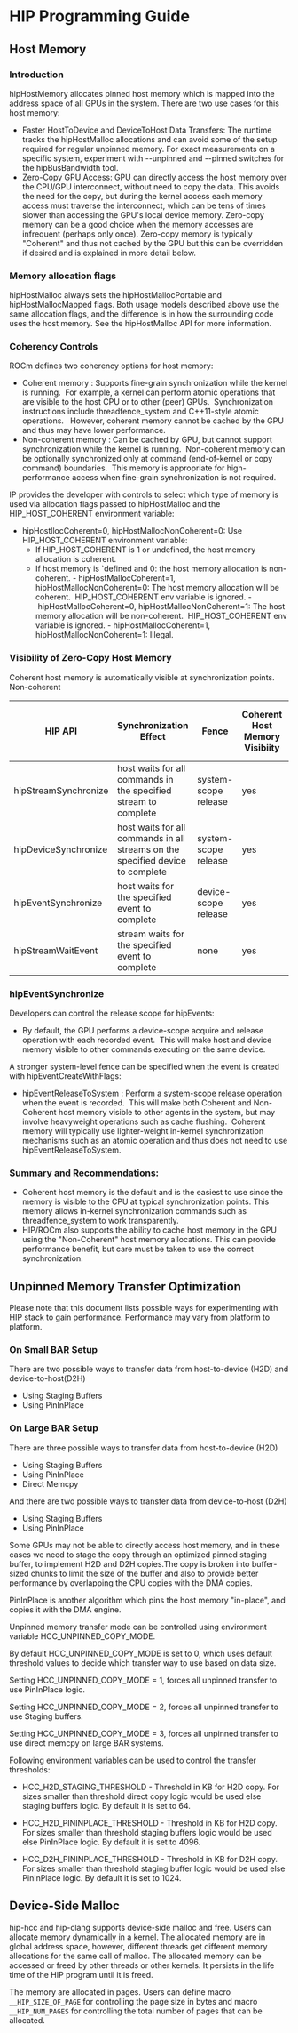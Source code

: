 # HIP Programming Guide

## Host Memory

### Introduction
hipHostMemory allocates pinned host memory which is mapped into the address space of all GPUs in the system.
There are two use cases for this host memory:
- Faster HostToDevice and DeviceToHost Data Transfers:
The runtime tracks the hipHostMalloc allocations and can avoid some of the setup required for regular unpinned memory.  For exact measurements on a specific system, experiment with --unpinned and --pinned switches for the hipBusBandwidth tool.
- Zero-Copy GPU Access:
GPU can directly access the host memory over the CPU/GPU interconnect, without need to copy the data.  This avoids the need for the copy, but during the kernel access each memory access must traverse the interconnect, which can be tens of times slower than accessing the GPU's local device memory.  Zero-copy memory can be a good choice when the memory accesses are infrequent (perhaps only once).  Zero-copy memory is typically "Coherent" and thus not cached by the GPU but this can be overridden if desired and is explained in more detail below.

### Memory allocation flags
hipHostMalloc always sets the hipHostMallocPortable and hipHostMallocMapped flags.  Both usage models described above use the same allocation flags, and the difference is in how the surrounding code uses the host memory.
See the hipHostMalloc API for more information.


### Coherency Controls
ROCm defines two coherency options for host memory:
- Coherent memory : Supports fine-grain synchronization while the kernel is running.  For example, a kernel can perform atomic operations that are visible to the host CPU or to other (peer) GPUs.  Synchronization instructions include threadfence_system and C++11-style atomic operations.    However, coherent memory cannot be cached by the GPU and thus may have lower performance.
- Non-coherent memory : Can be cached by GPU, but cannot support synchronization while the kernel is running.  Non-coherent memory can be optionally synchronized only at command (end-of-kernel or copy command) boundaries.  This memory is appropriate for high-performance access when fine-grain synchronization is not required.

IP provides the developer with controls to select which type of memory is used via allocation flags passed to hipHostMalloc and the HIP_HOST_COHERENT environment variable:
- hipHostllocCoherent=0, hipHostMallocNonCoherent=0: Use HIP_HOST_COHERENT environment variable: 
    - If HIP_HOST_COHERENT is 1 or undefined, the host memory allocation is coherent.
    - If host memory is `defined and 0: the host memory allocation is non-coherent.
- hipHostMallocCoherent=1, hipHostMallocNonCoherent=0: The host memory allocation will be coherent.  HIP_HOST_COHERENT env variable is ignored.
- hipHostMallocCoherent=0, hipHostMallocNonCoherent=1: The host memory allocation will be non-coherent.  HIP_HOST_COHERENT env variable is ignored.
- hipHostMallocCoherent=1, hipHostMallocNonCoherent=1: Illegal.


### Visibility of Zero-Copy Host Memory 
Coherent host memory is automatically visible at synchronization points.  
Non-coherent

| HIP API              | Synchronization Effect                                                         | Fence                | Coherent Host Memory Visibiity | Non-Coherent Host Memory Visibility|
| ---                  | ---                                                                            | ---                  | ---                            | --- |
| hipStreamSynchronize | host waits for all commands in the specified stream to complete                | system-scope release | yes                        | yes   |
| hipDeviceSynchronize | host waits for all commands in all streams on the specified device to complete | system-scope release | yes                        | yes   |
| hipEventSynchronize  | host waits for the specified event to complete                                 | device-scope release | yes                        | depends - see below|
| hipStreamWaitEvent   | stream waits for the specified event to complete                               | none                 | yes                        | no   |


### hipEventSynchronize 
Developers can control the release scope for hipEvents:
- By default, the GPU performs a device-scope acquire and release operation with each recorded event.  This will make host and device memory visible to other commands executing on the same device. 

A stronger system-level fence can be specified when the event is created with hipEventCreateWithFlags:
- hipEventReleaseToSystem : Perform a system-scope release operation when the event is recorded.  This will make both Coherent and Non-Coherent host memory visible to other agents in the system, but may involve heavyweight operations such as cache flushing.  Coherent memory will typically use lighter-weight in-kernel synchronization mechanisms such as an atomic operation and thus does not need to use hipEventReleaseToSystem.

### Summary and Recommendations:

- Coherent host memory is the default and is the easiest to use since the memory is visible to the CPU at typical synchronization points.  This memory allows in-kernel synchronization commands such as threadfence_system to work transparently.
- HIP/ROCm also supports the ability to cache host memory in the GPU using the "Non-Coherent" host memory allocations. This can provide performance benefit, but care must be taken to use the correct synchronization.


## Unpinned Memory Transfer Optimization
Please note that this document lists possible ways for experimenting with HIP stack to gain performance. Performance may vary from platform to platform.
 
### On Small BAR Setup

There are two possible ways to transfer data from host-to-device (H2D) and device-to-host(D2H)
 * Using Staging Buffers
 * Using PinInPlace

### On Large BAR Setup

There are three possible ways to transfer data from host-to-device (H2D)
 * Using Staging Buffers
 * Using PinInPlace
 * Direct Memcpy
 
 And there are two possible ways to transfer data from device-to-host (D2H)
 * Using Staging Buffers
 * Using PinInPlace
 
Some GPUs may not be able to directly access host memory, and in these cases we need to
stage the copy through an optimized pinned staging buffer, to implement H2D and D2H copies.The copy is broken into buffer-sized chunks to limit the size of the buffer and also to provide better performance by overlapping the CPU copies with the DMA copies.

PinInPlace is another algorithm which pins the host memory "in-place", and copies it with the DMA engine.  

Unpinned memory transfer mode can be controlled using environment variable HCC_UNPINNED_COPY_MODE. 

By default HCC_UNPINNED_COPY_MODE is set to 0, which uses default threshold values to decide which transfer way to use based on data size.

Setting HCC_UNPINNED_COPY_MODE = 1, forces all unpinned transfer to use PinInPlace logic.

Setting HCC_UNPINNED_COPY_MODE = 2, forces all unpinned transfer to use Staging buffers.

Setting HCC_UNPINNED_COPY_MODE = 3, forces all unpinned transfer to use direct memcpy on large BAR systems.
 
Following environment variables can be used to control the transfer thresholds:

-   HCC_H2D_STAGING_THRESHOLD - Threshold in KB for H2D copy. For sizes smaller than threshold direct copy logic would be used else staging buffers logic. By default it is set to 64.
   
-   HCC_H2D_PININPLACE_THRESHOLD - Threshold in KB for H2D copy. For sizes smaller than threshold staging buffers logic would be used else PinInPlace logic. By default it is set to 4096.

-   HCC_D2H_PININPLACE_THRESHOLD  - Threshold in KB for D2H copy. For sizes smaller than threshold staging buffer logic would be used else PinInPlace logic. By default it is set to 1024.

## Device-Side Malloc

hip-hcc and hip-clang supports device-side malloc and free. Users can allocate
memory dynamically in a kernel. The allocated memory are in global address
space, however, different threads get different memory allocations for the same
call of malloc. The allocated memory can be accessed or freed by other threads
or other kernels. It persists in the life time of the HIP program until it is
freed.

The memory are allocated in pages. Users can define macro
`__HIP_SIZE_OF_PAGE` for controlling the page size in bytes and macro
`__HIP_NUM_PAGES` for controlling the total number of pages that can be
allocated.